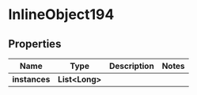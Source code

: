 

# InlineObject194

## Properties

Name | Type | Description | Notes
------------ | ------------- | ------------- | -------------
**instances** | **List&lt;Long&gt;** |  | 



